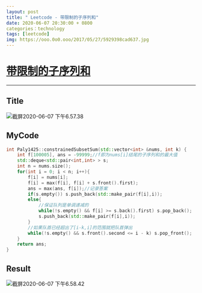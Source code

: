 ```yaml
---
layout: post
title: " Leetcode - 带限制的子序列和"
date: 2020-06-07 20:30:00 + 0800
categories：technology
tags: [leetcode]
img: https://ooo.0o0.ooo/2017/05/27/5929398cad637.jpg
---
```

# [带限制的子序列和](https://leetcode-cn.com/problems/constrained-subsequence-sum/)

---

## Title

![截屏2020-06-07 下午6.57.38](https://tva1.sinaimg.cn/large/007S8ZIlly1gfjxddmk1fj30z20k0tat.jpg)

## MyCode

```c++
int Paly1425::constrainedSubsetSum(std::vector<int> &nums, int k) {
    int f[100005], ans = -99999;//f即为nums[i]结尾的子序列和的最大值
    std::deque<std::pair<int,int> > s;
    int n = nums.size();
    for(int i = 0; i < n; i++){
        f[i] = nums[i];
        f[i] = max(f[i], f[i] + s.front().first);
        ans = max(ans, f[i]);//记录答案
        if(s.empty()) s.push_back(std::make_pair(f[i],i));
        else{
            //保证队列是单调递减的
            while(!s.empty() && f[i] >= s.back().first) s.pop_back();
            s.push_back(std::make_pair(f[i],i));
        }
        //如果队首已经超出了[i-k,i]的范围就把队首弹出
        while(!s.empty() && s.front().second <= i - k) s.pop_front();
    }
    return ans;
}

```

## Result

![截屏2020-06-07 下午6.58.42](https://tva1.sinaimg.cn/large/007S8ZIlly1gfjxe8g117j30xw0a0ab8.jpg)